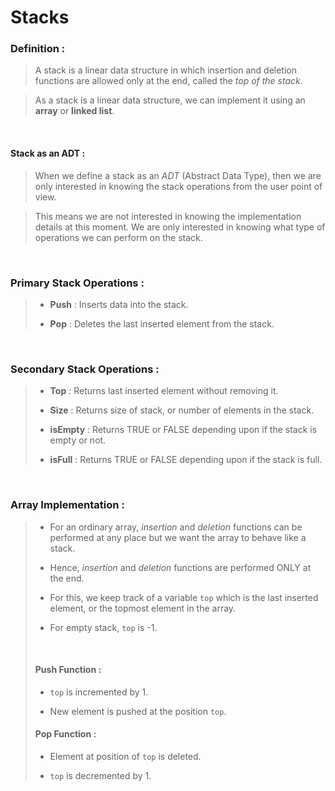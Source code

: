 # Stacks

### **Definition :**
> A stack is a linear data structure in which insertion and deletion functions are allowed only at the end, called the _top of the stack_.

> As a stack is a linear data structure, we can implement it using an **array** or  **linked list**.

&nbsp;
#### **Stack as an ADT :**
> When we define a stack as an _ADT_ (Abstract Data Type), then we are only interested in knowing the stack operations from the user point of view.

> This means we are not interested in knowing the implementation details at this moment. We are only interested in knowing what type of operations we can perform on the stack.

&nbsp;
### **Primary Stack Operations :**
>
> - **Push** : Inserts data into the stack.
>
> - **Pop** : Deletes the last inserted element from the stack.

&nbsp;
### **Secondary Stack Operations :**
> - **Top** : Returns last inserted element without removing it.
>
> - **Size** : Returns size of stack, or number of elements in the stack.
>
> - **isEmpty** : Returns TRUE or FALSE depending upon if the stack is empty or not.
>
> - **isFull** : Returns TRUE or FALSE depending upon if the stack is full.

&nbsp;
### **Array Implementation :**
> - For an ordinary array, _insertion_ and _deletion_ functions can be performed at any place but we want the array to behave like a stack.
>
> - Hence, _insertion_ and _deletion_ functions are performed ONLY at the end.
>
> - For this, we keep track of a variable ``top`` which is the last inserted element, or the topmost element in the array.
>
> - For empty stack, ``top`` is -1.
>
> &nbsp;
> #### **Push Function :**
> - ``top`` is incremented by 1.
>
> - New element is pushed at the position ``top``.
>
> #### **Pop Function :**
>
> - Element at position of ``top`` is deleted.
>
> - ``top`` is decremented by 1.